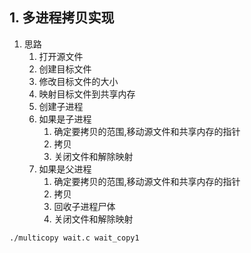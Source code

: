 ## 1. 多进程拷贝实现
1. 思路
    1. 打开源文件
    2. 创建目标文件
    3. 修改目标文件的大小
    4. 映射目标文件到共享内存
    5. 创建子进程
    6. 如果是子进程
        1. 确定要拷贝的范围,移动源文件和共享内存的指针
        2. 拷贝
        3. 关闭文件和解除映射
    6. 如果是父进程
        1. 确定要拷贝的范围,移动源文件和共享内存的指针
        2. 拷贝
        3. 回收子进程尸体
        4. 关闭文件和解除映射
 
```
./multicopy wait.c wait_copy1
```
